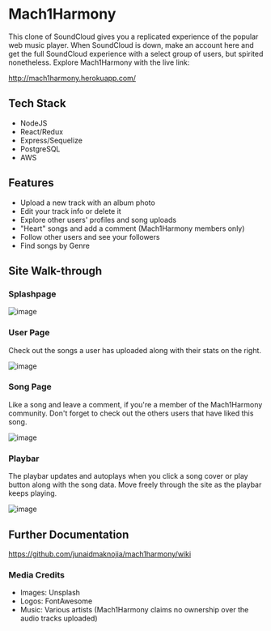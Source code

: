 # Mach1Harmony
This clone of SoundCloud gives you a replicated experience of the popular web music player. When SoundCloud is down, make an account here and get the full SoundCloud experience with a select group of users, but spirited nonetheless. Explore Mach1Harmony with the live link:

http://mach1harmony.herokuapp.com/

## Tech Stack
   - NodeJS
   - React/Redux
   - Express/Sequelize
   - PostgreSQL
   - AWS

## Features
   - Upload a new track with an album photo
   - Edit your track info or delete it
   - Explore other users' profiles and song uploads
   - "Heart" songs and add a comment (Mach1Harmony members only)
   - Follow other users and see your followers
   - Find songs by Genre

## Site Walk-through

### Splashpage
![image](https://user-images.githubusercontent.com/74396674/121764804-4ace1d00-cb0c-11eb-8620-a04edad77447.png)

### User Page
Check out the songs a user has uploaded along with their stats on the right.

![image](https://user-images.githubusercontent.com/74396674/121764834-836df680-cb0c-11eb-860a-763a18bea69d.png)

### Song Page
Like a song and leave a comment, if you're a member of the Mach1Harmony community. Don't forget to check out the others users that have liked this song.

![image](https://user-images.githubusercontent.com/74396674/121764911-ff683e80-cb0c-11eb-91fa-15b2a2ac24b1.png)

### Playbar
The playbar updates and autoplays when you click a song cover or play button along with the song data. Move freely through the site as the playbar keeps playing.

![image](https://user-images.githubusercontent.com/74396674/121764935-1f97fd80-cb0d-11eb-8ddb-df68ccb7dc0e.png)

## Further Documentation
https://github.com/junaidmaknojia/mach1harmony/wiki

### Media Credits
   - Images: Unsplash
   - Logos: FontAwesome
   - Music: Various artists (Mach1Harmony claims no ownership over the audio tracks uploaded)

